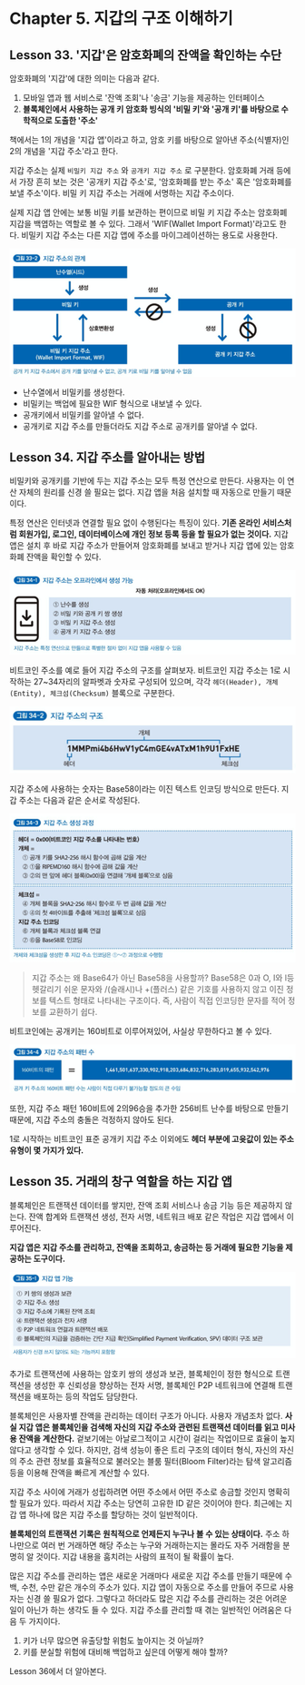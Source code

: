 # Chapter 5. 지갑의 구조 이해하기

## Lesson 33. '지갑'은 암호화폐의 잔액을 확인하는 수단

암호화폐의 '지갑'에 대한 의미는 다음과 같다.

1. 모바일 앱과 웹 서비스로 '잔액 조회'나 '송금' 기능을 제공하는 인터페이스
2. **블록체인에서 사용하는 공개 키 암호화 빙식의 '비밀 키'와 '공개 키'를 바탕으로 수학적으로 도출한 '주소'**

책에서는 1의 개념을 '지갑 앱'이라고 하고, 암호 키를 바탕으로 알아낸 주소(식별자)인 2의 개념을 '지갑 주소'라고 한다.



지갑 주소는 실제 `비밀키 지갑 주소` 와 `공개키 지갑 주소` 로 구분한다. 암호화폐 거래 등에서 가장 흔히 보는 것은 '공개키 지갑 주소'로, '암호화폐를 받는 주소' 혹은 '암호화폐를 보낼 주소'이다. 비밀 키 지갑 주소는 거래에 서명하는 지갑 주소이다.

실제 지갑 앱 안에는 보통 비밀 키를 보관하는 편이므로 비밀 키 지갑 주소는 암호화폐 지갑을 백엽하는 역할로 볼 수 있다. 그래서 'WIF(Wallet Import Format)'라고도 한다. 비밀키 지갑 주소는 다른 지갑 앱에 주소를 마이그레이션하는 용도로 사용한다.

![image-20211226210205596](images/image-20211226210205596.png)

- 난수열에서 비밀키를 생성한다.
- 비밀키는 백업에 필요한 WIF 형식으로 내보낼 수 있다.
- 공개키에서 비밀키를 알아낼 수 없다.
- 공개키로 지갑 주소를 만들더라도 지갑 주소로 공개키를 알아낼 수 없다.



## Lesson 34. 지갑 주소를 알아내는 방법

비밀키와 공개키를 기반에 두는 지갑 주소는 모두 특정 연산으로 만든다. 사용자는 이 연산 자체의 원리를 신경 쓸 필요는 없다. 지갑 앱을 처음 설치할 때 자동으로 만들기 때문이다.

특정 연산은 인터넷과 연결할 필요 없이 수행된다는 특징이 있다. **기존 온라인 서비스처럼 회원가입, 로그인, 데이터베이스에 개인 정보 등록 등을 할 필요가 없는 것이다.** 지갑 앱은 설치 후 바로 지갑 주소가 만들어져 암호화폐를 보내고 받거나 지갑 앱에 있는 암호화폐 잔액을 확인할 수 있다.

![image-20211226210805090](images/image-20211226210805090.png)



비트코인 주소를 예로 들어 지갑 주소의 구조를 살펴보자. 비트코인 지갑 주소는 1로 시작하는 27~34자리의 알파벳과 숫자로 구성되어 있으며, 각각 `헤더(Header), 개체(Entity), 체크섬(Checksum)` 블록으로 구분한다.

![image-20211226211135900](images/image-20211226211135900.png)

지갑 주소에 사용하는 숫자는 Base58이라는 이진 텍스트 인코딩 방식으로 만든다. 지갑 주소는 다음과 같은 순서로 작성된다.

![image-20211226211441226](images/image-20211226211441226.png)

> 지갑 주소는 왜 Base64가 아닌 Base58을 사용할까? Base58은 0과 O, I와 l등 헷갈리기 쉬운 문자와 /(슬래시)나 +(플러스) 같은 기호를 사용하지 않고 이진 정보를 텍스트 형태로 나타내는 구조이다. 즉, 사람이 직접 인코딩한 문자를 적어 정보를 교환하기 쉽다.



비트코인에는 공개키는 160비트로 이루어져있어, 사실상 무한하다고 볼 수 있다.

![image-20211226211725742](images/image-20211226211725742.png)

또한, 지갑 주소 패턴 160비트에 2의96승을 추가한 256비트 난수를 바탕으로 만들기 때문에, 지갑 주소의 충돌은 걱정하지 않아도 된다.



1로 시작하는 비트코인 표준 공개키 지갑 주소 이외에도 **헤더 부분에 고윳값이 있는 주소 유형이 몇 가지가 있다.**



## Lesson 35. 거래의 창구 역할을 하는 지갑 앱

블록체인은 트랜잭션 데이터를 쌓지만, 잔액 조회 서비스나 송금 기능 등은 제공하지 않는다. 잔액 합계와 트랜잭션 생성, 전자 서명, 네트워크 배포 같은 작업은 지갑 앱에서 이루어진다.

**지갑 앱은 지갑 주소를 관리하고, 잔액을 조회하고, 송금하는 등 거래에 필요한 기능을 제공하는 도구이다.**

![image-20211226212748694](images/image-20211226212748694.png)

추가로 트랜잭션에 사용하는 암호키 쌍의 생성과 보관, 블록체인이 정한 형식으로 트랜잭션을 생성한 후 신뢰성을 향상하는 전자 서명, 블록체인 P2P 네트워크에 연결해 트랜잭션을 배포하는 등의 작업도 담당한다.



블록체인은 사용자별 잔액을 관리하는 데이터 구조가 아니다. 사용자 개념조차 없다. **사실 지갑 앱은 블록체인을 검색해 자신의 지갑 주소와 관련된 트랜잭션 데이터를 읽고 미사용 잔액을 계산한다.** 겉보기에는 아날로그적이고 시간이 걸리는 작업이므로 효율이 높지 않다고 생각할 수 있다. 하지만, 검색 성능이 좋은 트리 구조의 데이터 형식, 자신의 자신의 주소 관련 정보를 효율적으로 불러오는 블룸 필터(Bloom Filter)라는 탐색 알고리즘 등을 이용해 잔액을 빠르게 계산할 수 있다.



지갑 주소 사이에 거래가 성립하려면 어떤 주소에서 어떤 주소로 송금할 것인지 명확히 할 필요가 있다. 따라서 지갑 주소는 당연히 고유한 ID 같은 것이어야 한다. 최근에는 지갑 앱 하나에 많은 지갑 주소를 할당하는 것이 일반적이다.

**블록체인의 트랜잭션 기록은 원칙적으로 언제든지 누구나 볼 수 있는 상태이다.** 주소 하나만으로 여러 번 거래하면 해당 주소는 누구와 거래하는지는 몰라도 자주 거래함을 분명히 알 것이다. 지갑 내용을 훔치려는 사람의 표적이 될 확률이 높다.

많은 지갑 주소를 관리하는 앱은 새로운 거래마다 새로운 지갑 주소를 만들기 때문에 수백, 수천, 수만 같은 개수의 주소가 있다. 지갑 앱이 자동으로 주소를 만들어 주므로 사용자는 신경 쓸 필요가 없다. 그렇다고 하더라도 많은 지갑 주소를 관리하는 것은 어려운 일이 아닌가 하는 생각도 들 수 있다. 지갑 주소를 관리할 때 겪는 일반적인 어려움은 다음 두 가지이다.

1. 키가 너무 많으면 유출당할 위험도 높아지는 것 아닐까?
2. 키를 분실할 위험에 대비해 백업하고 싶은데 어떻게 해야 할까?

Lesson 36에서 더 알아본다.